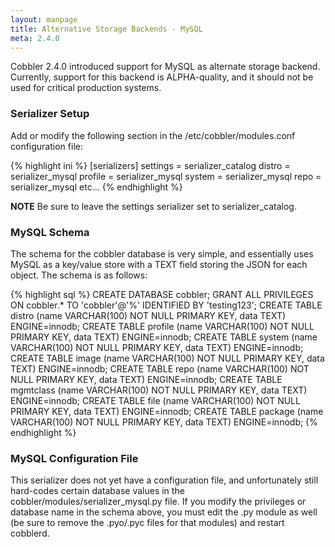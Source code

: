 ```yaml
---
layout: manpage
title: Alternative Storage Backends - MySQL
meta: 2.4.0
---
```


Cobbler 2.4.0 introduced support for MySQL as alternate storage backend. Currently, support for this backend is ALPHA-quality, and it should not be used for critical production systems.

### Serializer Setup

Add or modify the following section in the /etc/cobbler/modules.conf configuration file:

{% highlight ini %}
[serializers]
settings = serializer_catalog
distro = serializer_mysql
profile = serializer_mysql
system = serializer_mysql
repo = serializer_mysql
etc...
{% endhighlight %}

**NOTE** Be sure to leave the settings serializer set to serializer_catalog.

### MySQL Schema

The schema for the cobbler database is very simple, and essentially uses MySQL as a key/value store with a TEXT field storing the JSON for each object. The schema is as follows:

{% highlight sql %}
CREATE DATABASE cobbler;
GRANT ALL PRIVILEGES ON cobbler.* TO 'cobbler'@'%' IDENTIFIED BY 'testing123';
CREATE TABLE distro (name VARCHAR(100) NOT NULL PRIMARY KEY, data TEXT) ENGINE=innodb;
CREATE TABLE profile (name VARCHAR(100) NOT NULL PRIMARY KEY, data TEXT) ENGINE=innodb;
CREATE TABLE system (name VARCHAR(100) NOT NULL PRIMARY KEY, data TEXT) ENGINE=innodb;
CREATE TABLE image (name VARCHAR(100) NOT NULL PRIMARY KEY, data TEXT) ENGINE=innodb;
CREATE TABLE repo (name VARCHAR(100) NOT NULL PRIMARY KEY, data TEXT) ENGINE=innodb;
CREATE TABLE mgmtclass (name VARCHAR(100) NOT NULL PRIMARY KEY, data TEXT) ENGINE=innodb;
CREATE TABLE file (name VARCHAR(100) NOT NULL PRIMARY KEY, data TEXT) ENGINE=innodb;
CREATE TABLE package (name VARCHAR(100) NOT NULL PRIMARY KEY, data TEXT) ENGINE=innodb;
{% endhighlight %}

### MySQL Configuration File

This serializer does not yet have a configuration file, and unfortunately still hard-codes certain database values in the cobbler/modules/serializer_mysql.py file. If you modify the privileges or database name in the schema above, you must edit the .py module as well (be sure to remove the .pyo/.pyc files for that modules) and restart cobblerd.
